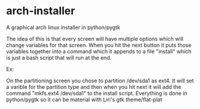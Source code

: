 # arch-installer
A graphical arch linux installer in python/pygtk

The idea of this is that every screen will have multiple options which 
will change variables for that screen. When you hit the next button it 
puts those variables together into a command which it appends to a file 
"install" which is just a bash script that will run at the end.

Ex:

On the partitioning screen you chose to partition /dev/sda1 as ext4. It 
will set a varible for the partition type and then when you hit next it 
will add the command "mkfs.ext4 /dev/sda1" to the install script. 
Everything is done in python/pygtk so it can be material with Liri's gtk 
theme/flat-plat


